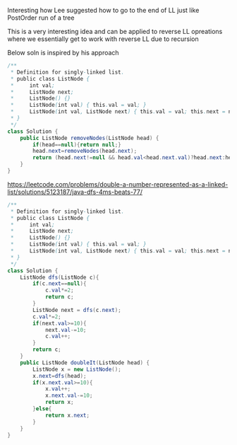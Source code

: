 
Interesting how Lee suggested how to go to the end of LL just like PostOrder run of a tree

This is a very interesting idea and can be applied to reverse LL opreations where we essentially get to work with reverse LL due to recursion

Below soln is inspired by his approach
```java
/**
 * Definition for singly-linked list.
 * public class ListNode {
 *     int val;
 *     ListNode next;
 *     ListNode() {}
 *     ListNode(int val) { this.val = val; }
 *     ListNode(int val, ListNode next) { this.val = val; this.next = next; }
 * }
 */
class Solution {
    public ListNode removeNodes(ListNode head) {
        if(head==null){return null;}
        head.next=removeNodes(head.next);
        return (head.next!=null && head.val<head.next.val)?head.next:head;
    }
}
```

https://leetcode.com/problems/double-a-number-represented-as-a-linked-list/solutions/5123187/java-dfs-4ms-beats-77/
```java
/**
 * Definition for singly-linked list.
 * public class ListNode {
 *     int val;
 *     ListNode next;
 *     ListNode() {}
 *     ListNode(int val) { this.val = val; }
 *     ListNode(int val, ListNode next) { this.val = val; this.next = next; }
 * }
 */
class Solution {
    ListNode dfs(ListNode c){
        if(c.next==null){
            c.val*=2;
            return c;
        }
        ListNode next = dfs(c.next);
        c.val*=2;
        if(next.val>=10){
            next.val-=10;
            c.val++;
        }
        return c;
    }
    public ListNode doubleIt(ListNode head) {
        ListNode x = new ListNode();
        x.next=dfs(head);
        if(x.next.val>=10){
            x.val++;
            x.next.val-=10;
            return x;
        }else{
            return x.next;
        }
    }
}
```

